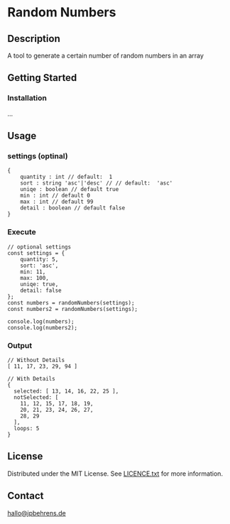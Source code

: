 # Random Numbers
## Description
A tool to generate a certain number of random numbers in an array

## Getting Started
### Installation
...

## Usage

### settings (optinal)
```JS
{
    quantity : int // default:  1
    sort : string 'asc'|'desc' // // default:  'asc'
    uniqe : boolean // default true
    min : int // default 0 
    max : int // default 99
    detail : boolean // default false 
}
```

### Execute

```JS
// optional settings
const settings = {
    quantity: 5,
    sort: 'asc',
    min: 11,
    max: 100,
    uniqe: true,
    detail: false
};
const numbers = randomNumbers(settings);
const numbers2 = randomNumbers(settings);

console.log(numbers);
console.log(numbers2);
```

### Output
````JS
// Without Details
[ 11, 17, 23, 29, 94 ]

// With Details
{
  selected: [ 13, 14, 16, 22, 25 ],
  notSelected: [
    11, 12, 15, 17, 18, 19,
    20, 21, 23, 24, 26, 27,
    28, 29
  ],
  loops: 5
}
````

## License
Distributed under the MIT License. See <u>LICENCE.txt</u> for more information.

## Contact
hallo@jpbehrens.de